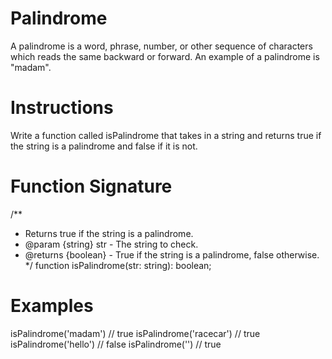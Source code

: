 # Palindrome

A palindrome is a word, phrase, number, or other sequence of characters which reads the same backward or forward. An example of a palindrome is "madam".

# Instructions
Write a function called isPalindrome that takes in a string and returns true if the string is a palindrome and false if it is not.

# Function Signature

/**
 * Returns true if the string is a palindrome.
 * @param {string} str - The string to check.
 * @returns {boolean} - True if the string is a palindrome, false otherwise.
 */
function isPalindrome(str: string): boolean;

# Examples

isPalindrome('madam') // true
isPalindrome('racecar') // true
isPalindrome('hello') // false
isPalindrome('') // true